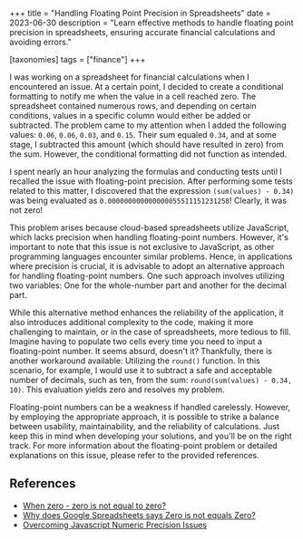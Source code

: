 +++
title = "Handling Floating Point Precision in Spreadsheets"
date  = 2023-06-30
description = "Learn effective methods to handle floating point precision in spreadsheets, ensuring accurate financial calculations and avoiding errors."

[taxonomies]
tags = ["finance"]
+++

I was working on a spreadsheet for financial calculations when I encountered an issue.  At a certain point, I decided to create a conditional formatting to notify me when the value in a cell reached zero.  The spreadsheet contained numerous rows, and depending on certain conditions, values in a specific column would either be added or subtracted.  The problem came to my attention when I added the following values: `0.06`, `0.06`, `0.03`, and `0.15`.  Their sum equaled `0.34`, and at some stage, I subtracted this amount (which should have resulted in zero) from the sum. However, the conditional formatting did not function as intended.

I spent nearly an hour analyzing the formulas and conducting tests until I recalled the issue with floating-point precision.  After performing some tests related to this matter, I discovered that the expression `(sum(values) - 0.34)` was being evaluated as `0.000000000000000055511151231258`!  Clearly, it was not zero!

This problem arises because cloud-based spreadsheets utilize JavaScript, which lacks precision when handling floating-point numbers.  However, it's important to note that this issue is not exclusive to JavaScript, as other programming languages encounter similar problems.  Hence, in applications where precision is crucial, it is advisable to adopt an alternative approach for handling floating-point numbers.  One such approach involves utilizing two variables: One for the whole-number part and another for the decimal part.

While this alternative method enhances the reliability of the application, it also introduces additional complexity to the code, making it more challenging to maintain, or in the case of spreadsheets, more tedious to fill.  Imagine having to populate two cells every time you need to input a floating-point number.  It seems absurd, doesn't it?  Thankfully, there is another workaround available: Utilizing the `round()` function.  In this scenario, for example, I would use it to subtract a safe and acceptable number of decimals, such as ten, from the sum: `round(sum(values) - 0.34, 10)`.  This evaluation yields zero and resolves my problem.

Floating-point numbers can be a weakness if handled carelessly.  However, by employing the appropriate approach, it is possible to strike a balance between usability, maintainability, and the reliability of calculations.  Just keep this in mind when developing your solutions, and you'll be on the right track.  For more information about the floating-point problem or detailed explanations on this issue, please refer to the provided references.


## References
- [When zero - zero is not equal to zero?](https://support.google.com/docs/thread/93822123/when-zero-zero-is-not-equal-to-zero?hl=en)
- [Why does Google Spreadsheets says Zero is not equals Zero?](https://webapps.stackexchange.com/questions/80125/why-does-google-spreadsheets-says-zero-is-not-equals-zero)
- [Overcoming Javascript Numeric Precision Issues](https://www.avioconsulting.com/blog/overcoming-javascript-numeric-precision-issues)
